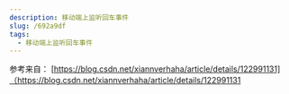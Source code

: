```yaml
---
description: 移动端上监听回车事件
slug: /692a9df
tags: 
  - 移动端上监听回车事件
---
```



参考来自：
[https://blog.csdn.net/xiannverhaha/article/details/122991131]（https://blog.csdn.net/xiannverhaha/article/details/122991131

